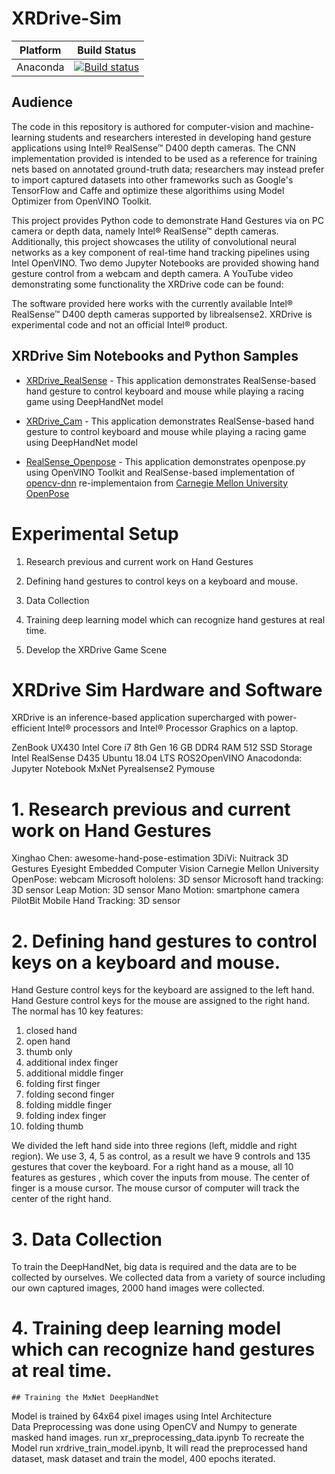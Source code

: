 # XRDrive-Sim
Platform | Build Status |
-------- | ------------ |
Anaconda | [![Build status](https://ci.appveyor.com/api/projects/status/swutsp1bjcc56q64/branch/master?svg=true)](https://ci.appveyor.com/project/ddiakopoulos/hand-tracking-samples/branch/master)

## Audience

The code in this repository is authored for computer-vision and machine-learning students and researchers interested in developing hand gesture applications using Intel® RealSense™ D400 depth cameras. The CNN implementation provided is intended to be used as a reference for training nets based on annotated ground-truth data; researchers may instead prefer to import captured datasets into other frameworks such as Google's TensorFlow and Caffe and optimize these algorithims using Model Optimizer from OpenVINO Toolkit.

This project provides Python code to demonstrate Hand Gestures via on PC camera or depth data, namely Intel® RealSense™ depth cameras. Additionally, this project showcases the utility of convolutional neural networks as a key component of real-time hand tracking pipelines using Intel OpenVINO. Two demo Jupyter Notebooks are provided showing hand gesture control from a webcam and depth camera. A YouTube video demonstrating some functionality the XRDrive code can be found: 

The software provided here works with the currently available Intel® RealSense™ D400 depth cameras supported by librealsense2. XRDrive is experimental code and not an official Intel® product.

## XRDrive Sim Notebooks and Python Samples

* [XRDrive_RealSense](xr_drive_realsense.ipynb) - This application demonstrates RealSense-based hand gesture to control keyboard and mouse while playing a racing game using DeepHandNet model

* [XRDrive_Cam](xr_drive_cam.ipynb) - This application demonstrates RealSense-based hand gesture to control keyboard and mouse while playing a racing game using DeepHandNet model

* [RealSense_Openpose](openpose.py) - This application demonstrates openpose.py using OpenVINO Toolkit and RealSense-based implementation of [opencv-dnn](https://github.com/opencv/opencv/blob/master/samples/dnn/openpose.py) re-implementaion from [Carnegie Mellon University OpenPose](https://github.com/CMU-Perceptual-Computing-Lab/openpose)




# Experimental Setup 

1. Research previous and current work on Hand Gestures

2. Defining hand gestures to control keys on a keyboard and mouse.

3. Data Collection

4. Training deep learning model which can recognize hand gestures at real time.

5. Develop the XRDrive Game Scene



# XRDrive Sim Hardware and Software

XRDrive is an inference-based application supercharged with power-efficient Intel® processors and Intel® Processor Graphics on a laptop.

ZenBook UX430
Intel Core i7 8th Gen
16 GB DDR4 RAM
512 SSD Storage
Intel RealSense D435
Ubuntu 18.04 LTS
ROS2OpenVINO
Anacodonda: Jupyter Notebook 
MxNet
Pyrealsense2
Pymouse


# 1. Research previous and current work on Hand Gestures

Xinghao Chen: awesome-hand-pose-estimation
3DiVi: Nuitrack 3D Gestures
Eyesight Embedded Computer Vision
Carnegie Mellon University OpenPose: webcam
Microsoft hololens: 3D sensor
Microsoft hand tracking: 3D sensor
Leap Motion: 3D sensor
Mano Motion: smartphone camera
PilotBit Mobile Hand Tracking: 3D sensor

# 2. Defining hand gestures to control keys on a keyboard and mouse.

Hand Gesture control keys for the keyboard are assigned to the left hand. Hand Gesture control keys for the mouse are assigned to the right hand. 
The normal has 10 key features:

1. closed hand
2. open hand
3. thumb only
4. additional index finger
5. additional middle finger
6. folding first finger
7. folding second finger
8. folding middle finger
9. folding index finger
10. folding thumb

We divided the left hand side into three regions (left, middle and right region). We use 3, 4, 5 as control, as a result we have 9 controls and 135 gestures that cover the keyboard. For a right hand as a mouse, all 10 features as gestures , which cover the inputs from mouse. The center of finger is a mouse cursor. The mouse cursor of computer will track the center of the right hand.

# 3. Data Collection

To train the DeepHandNet, big data is required and the data are to be collected by ourselves. We collected data from a variety of source including our own captured images, 2000 hand images were collected.




 
# 4. Training deep learning model which can recognize hand gestures at real time.
	## Training the MxNet DeepHandNet
Model is trained by 64x64 pixel images using Intel Architecture  
Data Preprocessing was done using OpenCV and Numpy to generate masked hand images. run xr_preprocessing_data.ipynb 
To recreate the Model run xrdrive_train_model.ipynb, It will read the preprocessed hand dataset, mask dataset and train the model, 400 epochs iterated.





